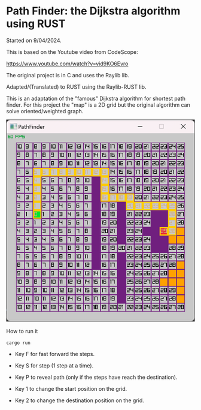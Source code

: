 # **Path Finder: the Dijkstra algorithm using RUST**

Started on 9/04/2024.

This is based on the Youtube video from CodeScope:

https://www.youtube.com/watch?v=vid9KO6Evro

The original project is in C and uses the Raylib lib.

Adapted/(Translated) to RUST using the Raylib-RUST lib.

This is an adaptation of the "famous" Dijkstra algorithm for shortest path finder.
For this project the "map" is a 2D grid  but the original algorithm can solve oriented/weighted graph.



![Alt text]( Dijkstra-Rust.png "A Dijkstra path")

How to run it
```linux
cargo run
````

* Key F for fast forward the steps.

* Key S for step (1 step at a time).

* Key P to reveal path (only if the steps have reach the destination).

* Key 1 to change the start position on the grid.
* Key 2 to change the destination position on the grid.